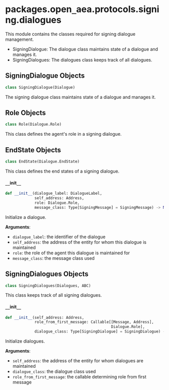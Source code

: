 <a id="packages.open_aea.protocols.signing.dialogues"></a>

# packages.open`_`aea.protocols.signing.dialogues

This module contains the classes required for signing dialogue management.

- SigningDialogue: The dialogue class maintains state of a dialogue and manages it.
- SigningDialogues: The dialogues class keeps track of all dialogues.

<a id="packages.open_aea.protocols.signing.dialogues.SigningDialogue"></a>

## SigningDialogue Objects

```python
class SigningDialogue(Dialogue)
```

The signing dialogue class maintains state of a dialogue and manages it.

<a id="packages.open_aea.protocols.signing.dialogues.SigningDialogue.Role"></a>

## Role Objects

```python
class Role(Dialogue.Role)
```

This class defines the agent's role in a signing dialogue.

<a id="packages.open_aea.protocols.signing.dialogues.SigningDialogue.EndState"></a>

## EndState Objects

```python
class EndState(Dialogue.EndState)
```

This class defines the end states of a signing dialogue.

<a id="packages.open_aea.protocols.signing.dialogues.SigningDialogue.__init__"></a>

#### `__`init`__`

```python
def __init__(dialogue_label: DialogueLabel,
             self_address: Address,
             role: Dialogue.Role,
             message_class: Type[SigningMessage] = SigningMessage) -> None
```

Initialize a dialogue.

**Arguments**:

- `dialogue_label`: the identifier of the dialogue
- `self_address`: the address of the entity for whom this dialogue is maintained
- `role`: the role of the agent this dialogue is maintained for
- `message_class`: the message class used

<a id="packages.open_aea.protocols.signing.dialogues.SigningDialogues"></a>

## SigningDialogues Objects

```python
class SigningDialogues(Dialogues, ABC)
```

This class keeps track of all signing dialogues.

<a id="packages.open_aea.protocols.signing.dialogues.SigningDialogues.__init__"></a>

#### `__`init`__`

```python
def __init__(self_address: Address,
             role_from_first_message: Callable[[Message, Address],
                                               Dialogue.Role],
             dialogue_class: Type[SigningDialogue] = SigningDialogue) -> None
```

Initialize dialogues.

**Arguments**:

- `self_address`: the address of the entity for whom dialogues are maintained
- `dialogue_class`: the dialogue class used
- `role_from_first_message`: the callable determining role from first message

